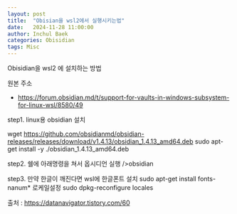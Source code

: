 ```yaml
---
layout: post
title:  "Obisian을 wsl2에서 실행시키는법"
date:   2024-11-28 11:00:00
author: Inchul Baek
categories: Obisidian
tags: Misc
---
```


Obisidian을 wsl2 에 설치하는 방법

원본 주소
- https://forum.obsidian.md/t/support-for-vaults-in-windows-subsystem-for-linux-wsl/8580/49


step1. linux용 obsidian 설치

wget https://github.com/obsidianmd/obsidian-releases/releases/download/v1.4.13/obsidian_1.4.13_amd64.deb
sudo apt-get install -y ./obsidian_1.4.13_amd64.deb

step2. 쉘에 아래명령을 쳐서 옵시디언 실행
/>obsidian 


step3. 만약 한글이 깨진다면 wsl에 한글폰트 설치 
sudo apt-get install fonts-nanum*
로케일설정
sudo dpkg-reconfigure locales

출처 : https://datanavigator.tistory.com/60
